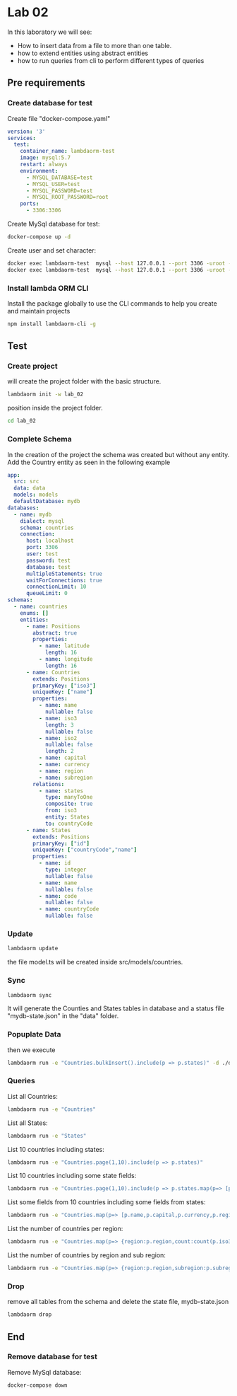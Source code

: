 # Lab 02

In this laboratory we will see:

- How to insert data from a file to more than one table.
- how to extend entities using abstract entities
- how to run queries from cli to perform different types of queries

## Pre requirements

### Create database for test

Create file "docker-compose.yaml"

```yaml
version: '3'
services:
  test:
    container_name: lambdaorm-test
    image: mysql:5.7
    restart: always
    environment:
      - MYSQL_DATABASE=test
      - MYSQL_USER=test
      - MYSQL_PASSWORD=test
      - MYSQL_ROOT_PASSWORD=root
    ports:
      - 3306:3306
```

Create MySql database for test:

```sh
docker-compose up -d
```

Create user and set character:

```sh
docker exec lambdaorm-test  mysql --host 127.0.0.1 --port 3306 -uroot -proot -e "GRANT ALL ON *.* TO 'test'@'%' with grant option; FLUSH PRIVILEGES;"
docker exec lambdaorm-test  mysql --host 127.0.0.1 --port 3306 -uroot -proot -e "ALTER DATABASE test CHARACTER SET utf8 COLLATE utf8_general_ci;"
```

### Install lambda ORM CLI

Install the package globally to use the CLI commands to help you create and maintain projects

```sh
npm install lambdaorm-cli -g
```

## Test

### Create project

will create the project folder with the basic structure.

```sh
lambdaorm init -w lab_02
```

position inside the project folder.

```sh
cd lab_02
```

### Complete Schema

In the creation of the project the schema was created but without any entity.
Add the Country entity as seen in the following example

```yaml
app:
  src: src
  data: data
  models: models
  defaultDatabase: mydb
databases:
  - name: mydb
    dialect: mysql
    schema: countries
    connection:
      host: localhost
      port: 3306
      user: test
      password: test
      database: test
      multipleStatements: true
      waitForConnections: true
      connectionLimit: 10
      queueLimit: 0
schemas:
  - name: countries
    enums: []
    entities:
      - name: Positions
        abstract: true
        properties:
          - name: latitude
            length: 16
          - name: longitude
            length: 16
      - name: Countries
        extends: Positions
        primaryKey: ["iso3"]
        uniqueKey: ["name"]
        properties:
          - name: name
            nullable: false
          - name: iso3
            length: 3
            nullable: false
          - name: iso2
            nullable: false
            length: 2
          - name: capital
          - name: currency
          - name: region
          - name: subregion
        relations:
          - name: states
            type: manyToOne
            composite: true
            from: iso3
            entity: States
            to: countryCode
      - name: States
        extends: Positions
        primaryKey: ["id"]
        uniqueKey: ["countryCode","name"]
        properties:
          - name: id
            type: integer
            nullable: false
          - name: name
            nullable: false
          - name: code
            nullable: false
          - name: countryCode
            nullable: false
```

### Update

```sh
lambdaorm update
```

the file model.ts will be created inside src/models/countries.

### Sync

```sh
lambdaorm sync
```

It will generate the Counties and States tables in database and a status file "mydb-state.json" in the "data" folder.

### Popuplate Data

then we execute

```sh
lambdaorm run -e "Countries.bulkInsert().include(p => p.states)" -d ./data.json
```

### Queries

List all Countries:

```sh
lambdaorm run -e "Countries"
```

List all States:

```sh
lambdaorm run -e "States"
```

List 10 countries including states:

```sh
lambdaorm run -e "Countries.page(1,10).include(p => p.states)"
```

List 10 countries including some state fields:

```sh
lambdaorm run -e "Countries.page(1,10).include(p => p.states.map(p=> [p.name,p.latitude,p.longitude] ))"
```

List some fields from 10 countries including some fields from states:

```sh
lambdaorm run -e "Countries.map(p=> [p.name,p.capital,p.currency,p.region]).page(1,10).include(p => p.states.map(p=> [p.name,p.latitude,p.longitude] ))"
```

List the number of countries per region:

```sh
lambdaorm run -e "Countries.map(p=> {region:p.region,count:count(p.iso3)}) "
```

List the number of countries by region and sub region:

```sh
lambdaorm run -e "Countries.map(p=> {region:p.region,subregion:p.subregion,count:count(p.iso3)}) "
```

### Drop

remove all tables from the schema and delete the state file, mydb-state.json

```sh
lambdaorm drop
```

## End

### Remove database for test

Remove MySql database:

```sh
docker-compose down
```
